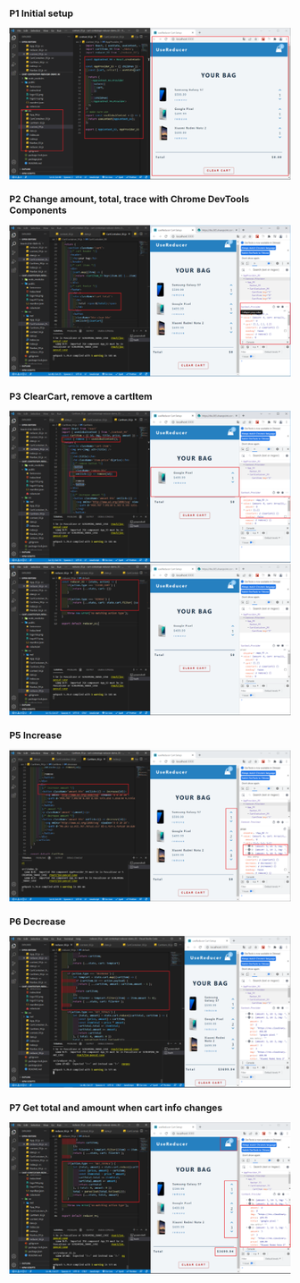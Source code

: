 ### P1 Initial setup

![](P1.png)

### P2 Change amount, total, trace with Chrome DevTools Components

![](P2.png)

### P3 ClearCart, remove a cartItem

![](P3.png)
![](P4.png)

### P5 Increase

![](P5.png)

### P6 Decrease

![](P6.png)

### P7 Get total and amount when cart info changes

![](P7.png)
